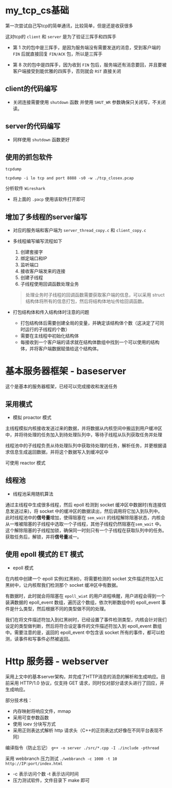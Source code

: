 # my_tcp_cs基础

第一次尝试自己写tcp的简单通讯，比较简单，但是还是收获很多

这对tcp的 `client` 和 `server` 是为了验证三挥手和四挥手

* 第 1 次的包中是三挥手，是因为服务端没有需要发送的消息，受到客户端的 `FIN` 后就直接回复 `FIN/ACK` 包，所以是三挥手

* 第 8 次的包中是四挥手，因为收到 `FIN` 包后，服务端还有消息要回，并且要被客户端接受到能优雅的四挥手，否则就会 `RST` 直接关闭

## client的代码编写

* 关闭连接需要使用 `shutdown` 函数 并使用 `SHUT_WR` 参数确保只关闭写，不关闭读。

## server的代码编写
* 同样使用 `shutdown` 函数更好
   
## 使用的抓包软件
`tcpdump`

    tcpdump -i lo tcp and port 8888 -s0 -w ./tcp_closex.pcap

分析软件 `Wireshark` 

* 将上面的 `.pacp` 使用该软件打开即可

## 增加了多线程的server编写

+ 对应的服务端和客户端为 `server_thread_copy.c` 和 `client_copy.c` 

+ 多线程编写编写流程如下

    1. 创建套接字
    2. 绑定端口和IP
    3. 监听端口
    4. 接收客户端发来的连接
    5. 创建子线程
    6. 子线程使用回调函数处理业务
    > 处理业务时子线程的回调函数需要获取客户端的信息，可以采用 struct 结构体将所有的信息打包，然后将结构体地址传给回调函数。

+ 打包结构体和传入结构体时注意的问题
    + 打包结构体后需要创建全局的变量，并确定该结构体个数（这决定了可同时运行的子线程的个数）
    + 需要在主线程中初始化结构体
    + 每接收到一个客户端的请求就在结构体数组中找到一个可以使用的结构体，并将客户端数据赋值给这个结构体。


# 基本服务器框架 - baseserver
这个是基本的服务器框架，已经可以完成接收和发送任务

## 采用模式
+ 模拟 proactor 模式

主线程模拟内核接收发送过来的数据，并将数据从内核空间中搬运到用户缓冲区中，并将待处理的任务加入到待处理队列中，等待子线程从队列获取任务并处理

线程池中的子线程负责从待处理队列中获取待处理的任务，解析任务，并更根据请求信息生成返回数据，并将这个数据写入到缓冲区中

可使用 reactor 模式


## 线程池
+ 线程池采用随机算法

通过主线程中生成很多线程，然后 epoll 检测到 socket 缓冲区中数据时(有连接信息发送过来)，将 socket 中的缓冲区的数据读出，然后调用将它加入到队列中。此时线程池中的**信号量**增加，使得阻塞在 `sem_wait` 的线程解除阻塞状态，内核会从一堆被阻塞的子线程中选取一个子线程，其他子线程仍然阻塞在`sem_wait` 中。这个解除阻塞的子线程加锁，确保同一时刻只有一个子线程在获取队列中的任务。获取任务后，解锁，并将**信号量**减一。

## 使用 epoll 模式的 ET 模式
+ epoll 模式

在内核中创建一个 epoll 实例(红黑树)，将需要检测的 socket 文件描述符加入红黑树中，让内核帮我们检测那个 socket 缓冲区中有数据。

有数据时，此时就会将阻塞在 `epoll_wiat` 的用户进程唤醒，用户进程会得到一个装满数据的 epoll_event 数组，遍历这个数组，依次判断数组中的 epoll_event 事件是什么类型，然后根据不同的类型做不同的处理。

我们在将文件描述符加入到红黑树时，已经设置了事件检测类型，内核会针对我们设定的类型做判断，然后将符合设定事件的文件描述符加入到 epoll_event 数组中。需要注意的是，返回的 epoll_event 中包含该 socket 所有的事件，都可以检测，读事件和写事件必然被返回。

# Http 服务器 - webserver
采用上文中的基本server架构，并完成了HTTP消息的消息的解析和生成响应。目前采用 HTTP/1.0 协议，仅支持 GET 请求，同时仅对部分请求头进行了回应，并生成响应。

部分技术栈：
+ 内存映射将响应文件，mmap
+ 采用可变参数函数
+ 使用 ioev 分块写方式
+ 采用正则表达式解析 http 请求头（C++的正则表达式好像在不同平台表现不同）

编译指令（防止忘记）
`g++ -o server ./src/*.cpp -I ./include -pthread`

采用 webbranch 压力测试
`./webbranch -c 1000 -t 10 http://IP:port/index.html`
+    -c 表示访问个数 -t 表示访问时间
+ 压力测试软件，文件目录下 make 即可